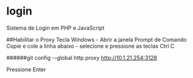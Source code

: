 # login
Sistema de Login em PHP e JavaScript


##Habilitar o Proxy
Tecla Windows - Abrir a janela Prompt de Comando
Copie e cole a linha abaixo - selecione e pressione as teclas Ctrl C

######git config --global http.proxy http://10.1.21.254:3128

Pressione Enter
